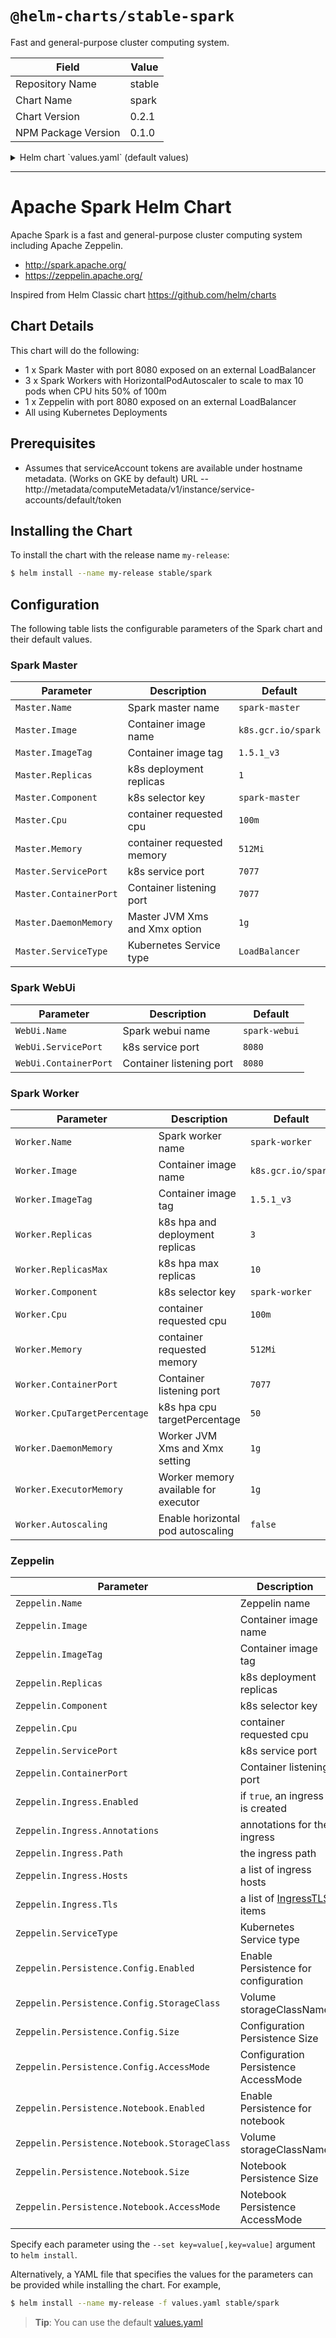 # `@helm-charts/stable-spark`

Fast and general-purpose cluster computing system.

| Field               | Value  |
| ------------------- | ------ |
| Repository Name     | stable |
| Chart Name          | spark  |
| Chart Version       | 0.2.1  |
| NPM Package Version | 0.1.0  |

<details>

<summary>Helm chart `values.yaml` (default values)</summary>

```yaml
# Default values for spark.
# This is a YAML-formatted file.
# Declare name/value pairs to be passed into your templates.
# name: value

Spark:
  Path: '/opt/spark'

Master:
  Name: master
  Image: 'k8s.gcr.io/spark'
  ImageTag: '1.5.1_v3'
  Replicas: 1
  Component: 'spark-master'
  Cpu: '100m'
  Memory: '512Mi'
  ServicePort: 7077
  ContainerPort: 7077
  # Set Master JVM memory. Default 1g
  # DaemonMemory: 1g
  ServiceType: LoadBalancer

WebUi:
  Name: webui
  ServicePort: 8080
  ContainerPort: 8080

Worker:
  Name: worker
  Image: 'k8s.gcr.io/spark'
  ImageTag: '1.5.1_v3'
  Replicas: 3
  Component: 'spark-worker'
  Cpu: '100m'
  Memory: '512Mi'
  ContainerPort: 8081
  # Set Worker JVM memory. Default 1g
  # DaemonMemory: 1g
  # Set how much total memory workers have to give executors
  # ExecutorMemory: 1g
  Autoscaling:
    Enabled: false
  ReplicasMax: 10
  CpuTargetPercentage: 50

Zeppelin:
  Name: zeppelin
  Image: 'apache/zeppelin'
  ImageTag: '0.7.3'
  Replicas: 1
  Component: 'zeppelin'
  Cpu: '100m'
  ServicePort: 8080
  ContainerPort: 8080
  ServiceType: LoadBalancer
  Ingress:
    Enabled: false
    Path: '/'
    Tls: []
  #    - Hosts:
  #    SecretName: zeppelin
  # Used to create an Ingress record.
  # Hosts:
  # - example.local
  # Annotations:
  #   kubernetes.io/ingress.class: nginx
  #   kubernetes.io/tls-acme: "true"
  # Tls:
  #   Enabled: true
  # Secrets must be manually created in the namespace.
  #   SecretName: example-tls
  #   Hosts:
  #   - example.local
  Persistence:
    Config:
      Enabled: false
      ## etcd data Persistent Volume Storage Class
      ## If defined, storageClassName: <storageClass>
      ## If set to "-", storageClassName: "", which disables dynamic provisioning
      ## If undefined (the default) or set to null, no storageClassName spec is
      ## set, choosing the default provisioner. (gp2 on AWS, standard on
      ## GKE, AWS & OpenStack)
      StorageClass: '-'
      ## Set default PVC size
      Size: 10G
      ## Set default PVC access mode: https://kubernetes.io/docs/concepts/storage/persistent-volumes/#access-modes
      AccessMode: ReadWriteOnce
    Notebook:
      Enabled: false
      StorageClass: '-'
      Size: 10G
      AccessMode: ReadWriteOnce
```

</details>

---

# Apache Spark Helm Chart

Apache Spark is a fast and general-purpose cluster computing system including Apache Zeppelin.

- http://spark.apache.org/
- https://zeppelin.apache.org/

Inspired from Helm Classic chart https://github.com/helm/charts

## Chart Details

This chart will do the following:

- 1 x Spark Master with port 8080 exposed on an external LoadBalancer
- 3 x Spark Workers with HorizontalPodAutoscaler to scale to max 10 pods when CPU hits 50% of 100m
- 1 x Zeppelin with port 8080 exposed on an external LoadBalancer
- All using Kubernetes Deployments

## Prerequisites

- Assumes that serviceAccount tokens are available under hostname metadata. (Works on GKE by default) URL -- http://metadata/computeMetadata/v1/instance/service-accounts/default/token

## Installing the Chart

To install the chart with the release name `my-release`:

```bash
$ helm install --name my-release stable/spark
```

## Configuration

The following table lists the configurable parameters of the Spark chart and their default values.

### Spark Master

| Parameter              | Description                   | Default            |
| ---------------------- | ----------------------------- | ------------------ |
| `Master.Name`          | Spark master name             | `spark-master`     |
| `Master.Image`         | Container image name          | `k8s.gcr.io/spark` |
| `Master.ImageTag`      | Container image tag           | `1.5.1_v3`         |
| `Master.Replicas`      | k8s deployment replicas       | `1`                |
| `Master.Component`     | k8s selector key              | `spark-master`     |
| `Master.Cpu`           | container requested cpu       | `100m`             |
| `Master.Memory`        | container requested memory    | `512Mi`            |
| `Master.ServicePort`   | k8s service port              | `7077`             |
| `Master.ContainerPort` | Container listening port      | `7077`             |
| `Master.DaemonMemory`  | Master JVM Xms and Xmx option | `1g`               |
| `Master.ServiceType`   | Kubernetes Service type       | `LoadBalancer`     |

### Spark WebUi

| Parameter             | Description              | Default       |
| --------------------- | ------------------------ | ------------- |
| `WebUi.Name`          | Spark webui name         | `spark-webui` |
| `WebUi.ServicePort`   | k8s service port         | `8080`        |
| `WebUi.ContainerPort` | Container listening port | `8080`        |

### Spark Worker

| Parameter                    | Description                          | Default            |
| ---------------------------- | ------------------------------------ | ------------------ |
| `Worker.Name`                | Spark worker name                    | `spark-worker`     |
| `Worker.Image`               | Container image name                 | `k8s.gcr.io/spark` |
| `Worker.ImageTag`            | Container image tag                  | `1.5.1_v3`         |
| `Worker.Replicas`            | k8s hpa and deployment replicas      | `3`                |
| `Worker.ReplicasMax`         | k8s hpa max replicas                 | `10`               |
| `Worker.Component`           | k8s selector key                     | `spark-worker`     |
| `Worker.Cpu`                 | container requested cpu              | `100m`             |
| `Worker.Memory`              | container requested memory           | `512Mi`            |
| `Worker.ContainerPort`       | Container listening port             | `7077`             |
| `Worker.CpuTargetPercentage` | k8s hpa cpu targetPercentage         | `50`               |
| `Worker.DaemonMemory`        | Worker JVM Xms and Xmx setting       | `1g`               |
| `Worker.ExecutorMemory`      | Worker memory available for executor | `1g`               |
| `Worker.Autoscaling`         | Enable horizontal pod autoscaling    | `false`            |

### Zeppelin

| Parameter                                    | Description                                                                                                          | Default                       |
| -------------------------------------------- | -------------------------------------------------------------------------------------------------------------------- | ----------------------------- |
| `Zeppelin.Name`                              | Zeppelin name                                                                                                        | `zeppelin-controller`         |
| `Zeppelin.Image`                             | Container image name                                                                                                 | `apache/zeppelin`             |
| `Zeppelin.ImageTag`                          | Container image tag                                                                                                  | `0.7.3`                       |
| `Zeppelin.Replicas`                          | k8s deployment replicas                                                                                              | `1`                           |
| `Zeppelin.Component`                         | k8s selector key                                                                                                     | `zeppelin`                    |
| `Zeppelin.Cpu`                               | container requested cpu                                                                                              | `100m`                        |
| `Zeppelin.ServicePort`                       | k8s service port                                                                                                     | `8080`                        |
| `Zeppelin.ContainerPort`                     | Container listening port                                                                                             | `8080`                        |
| `Zeppelin.Ingress.Enabled`                   | if `true`, an ingress is created                                                                                     | `false`                       |
| `Zeppelin.Ingress.Annotations`               | annotations for the ingress                                                                                          | `{}`                          |
| `Zeppelin.Ingress.Path`                      | the ingress path                                                                                                     | `/`                           |
| `Zeppelin.Ingress.Hosts`                     | a list of ingress hosts                                                                                              | `[zeppelin.example.com]`      |
| `Zeppelin.Ingress.Tls`                       | a list of [IngressTLS](https://v1-8.docs.kubernetes.io/docs/api-reference/v1.8/#ingresstls-v1beta1-extensions) items | `[]`                          |
| `Zeppelin.ServiceType`                       | Kubernetes Service type                                                                                              | `LoadBalancer`                |
| `Zeppelin.Persistence.Config.Enabled`        | Enable Persistence for configuration                                                                                 | `false`                       |
| `Zeppelin.Persistence.Config.StorageClass`   | Volume storageClassName                                                                                              | `-` (no dynamic provisioning) |
| `Zeppelin.Persistence.Config.Size`           | Configuration Persistence Size                                                                                       | `10G`                         |
| `Zeppelin.Persistence.Config.AccessMode`     | Configuration Persistence AccessMode                                                                                 | `ReadWriteOnce`               |
| `Zeppelin.Persistence.Notebook.Enabled`      | Enable Persistence for notebook                                                                                      | `false`                       |
| `Zeppelin.Persistence.Notebook.StorageClass` | Volume storageClassName                                                                                              | `-` (no dynamic provisioning) |
| `Zeppelin.Persistence.Notebook.Size`         | Notebook Persistence Size                                                                                            | `10G`                         |
| `Zeppelin.Persistence.Notebook.AccessMode`   | Notebook Persistence AccessMode                                                                                      | `ReadWriteOnce`               |

Specify each parameter using the `--set key=value[,key=value]` argument to `helm install`.

Alternatively, a YAML file that specifies the values for the parameters can be provided while installing the chart. For example,

```bash
$ helm install --name my-release -f values.yaml stable/spark
```

> **Tip**: You can use the default [values.yaml](values.yaml)
